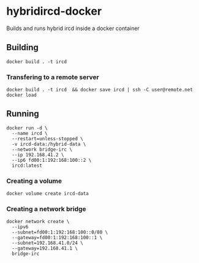 # hybridircd-docker

Builds and runs hybrid ircd inside a docker container

## Building

```
docker build . -t ircd
```

### Transfering to a remote server

```
docker build . -t ircd  && docker save ircd | ssh -C user@remote.net docker load
```

## Running

```
docker run -d \
  --name ircd \
  --restart=unless-stopped \
  -v ircd-data:/hybrid-data \
  --network bridge-irc \
  --ip 192.168.41.2 \
  --ip6 fd00:1:192:168:100::2 \
  ircd:latest
```

### Creating a volume

```
docker volume create ircd-data
```

### Creating a network bridge

```
docker network create \
  --ipv6
  --subnet=fd00:1:192:168:100::0/80 \
  --gateway=fd00:1:192:168:100::1 \
  --subnet=192.168.41.0/24 \
  --gateway=192.168.41.1 \
  bridge-irc
```
